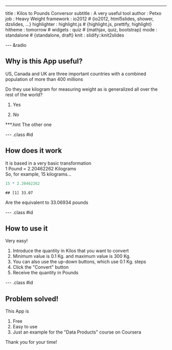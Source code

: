 ---
title       : Kilos to Pounds Conversor
subtitle    : A very useful tool
author      : Petxo
job         : Heavy Weight
framework   : io2012        # {io2012, html5slides, shower, dzslides, ...}
highlighter : highlight.js  # {highlight.js, prettify, highlight}
hitheme     : tomorrow      # 
widgets     : quiz          # {mathjax, quiz, bootstrap}
mode        : standalone    # {standalone, draft}
knit        : slidify::knit2slides

--- &radio

## Why is this App useful?

US, Canada and UK are three important countries with a combined population of more than 400 millions

Do they use kilogram for measuring weight as is generalized all over the rest of the world?

1. Yes

2. _No_

***.hint The other one

--- .class #id 

## How does it work

It is based in a very basic transformation  
1 Pound = 2.20462262 Kilograms  
So, for example, 15 kilograms...  


```r
15 * 2.20462262
```

```
## [1] 33.07
```
Are the equivalent to 33.06934 pounds  
 

--- .class #id 

## How to use it

Very easy!

1. Introduce the quantity in Kilos that you want to convert
2. Minimum value is 0.1 Kg. and maximum value is 300 Kg.
3. You can also use the up-down buttons, which use 0.1 Kg. steps
4. Click the "Convert" button
5. Receive the quantity in Pounds

--- .class #id 

## Problem solved! 

This App is 

1. Free
2. Easy to use
3. Just an example for the "Data Products" course on Coursera
 
 
Thank you for your time!




